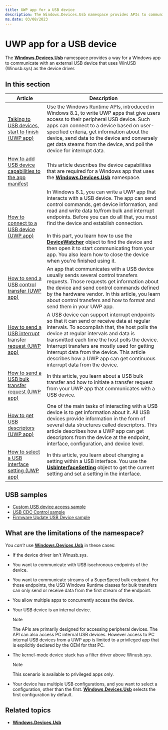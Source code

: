 ```yaml
---
title: UWP app for a USB device
description: The Windows.Devices.Usb namespace provides APIs to communicate with an external USB device.
ms.date: 03/08/2023
---
```


# UWP app for a USB device

The **[Windows.Devices.Usb](/uwp/api/Windows.Devices.Usb)** namespace provides a way for a Windows app to communicate with an external USB device that uses WinUSB (Winusb.sys) as the device driver.

## In this section

| Article | Description |
|---|---|
| [Talking to USB devices, start to finish (UWP app)](talking-to-usb-devices-start-to-finish.md) | Use the Windows Runtime APIs, introduced in Windows 8.1, to write UWP apps that give users access to their peripheral USB device. Such apps can connect to a device based on user-specified criteria, get information about the device, send data to the device and conversely get data steams from the device, and poll the device for interrupt data. |
| [How to add USB device capabilities to the app manifest](updating-the-app-manifest-with-usb-device-capabilities.md) | This article describes the device capabilities that are required for a Windows app that uses the **[Windows.Devices.Usb](/uwp/api/Windows.Devices.Usb)** namespace. |
| [How to connect to a USB device (UWP app)](how-to-connect-to-a-usb-device--uwp-app-.md) | In Windows 8.1, you can write a UWP app that interacts with a USB device. The app can send control commands, get device information, and read and write data to/from bulk and interrupt endpoints. Before you can do all that, you must find the device and establish connection.<br><br>In this part, you learn how to use the **[DeviceWatcher](/uwp/api/Windows.Devices.Enumeration.DeviceWatcher)** object to find the device and then open it to start communicating from your app. You also learn how to close the device when you're finished using it. |
| [How to send a USB control transfer (UWP app)](how-to-send-a-usb-control-transfer--uwp-app-.md) | An app that communicates with a USB device usually sends several control transfers requests. Those requests get information about the device and send control commands defined by the hardware vendor. In this article, you learn about control transfers and how to format and send them in your UWP app. |
| [How to send a USB interrupt transfer request (UWP app)](how-to-send-a-usb-interrupt-transfer--uwp-app-.md) | A USB device can support interrupt endpoints so that it can send or receive data at regular intervals. To accomplish that, the host polls the device at regular intervals and data is transmitted each time the host polls the device. Interrupt transfers are mostly used for getting interrupt data from the device. This article describes how a UWP app can get continuous interrupt data from the device. |
| [How to send a USB bulk transfer request (UWP app)](how-to-send-a-usb-bulk-transfer--uwp-app-.md) | In this article, you learn about a USB bulk transfer and how to initiate a transfer request from your UWP app that communicates with a USB device. |
| [How to get USB descriptors (UWP app)](how-to-get-usb-descriptors--uwp-app-.md) | One of the main tasks of interacting with a USB device is to get information about it. All USB devices provide information in the form of several data structures called descriptors. This article describes how a UWP app can get descriptors from the device at the endpoint, interface, configuration, and device level. |
| [How to select a USB interface setting (UWP app)](how-to-select-a-usb-interface-setting--uwp-app-.md) | In this article, you learn about changing a setting within a USB interface. You use the **[UsbInterfaceSetting](/uwp/api/Windows.Devices.Usb.UsbInterfaceSetting)** object to get the current setting and set a setting in the interface. |

## USB samples

- [Custom USB device access sample](/samples/browse/)
- [USB CDC Control sample](/samples/browse/)
- [Firmware Update USB Device sample](/samples/browse/)

## What are the limitations of the namespace?

You *can't* use **[Windows.Devices.Usb](/uwp/api/Windows.Devices.Usb)** in these cases:

- If the device driver isn't Winusb.sys.
- You want to communicate with USB isochronous endpoints of the device.
- You want to communicate streams of a SuperSpeed bulk endpoint. For those endpoints, the USB Windows Runtime classes for bulk transfers can only send or receive data from the first stream of the endpoint.
- You allow multiple apps to concurrently access the device.
- Your USB device is an internal device.
    > [!NOTE]
    > The APIs are primarily designed for accessing peripheral devices. The API can also access PC internal USB devices. However access to PC internal USB devices from a UWP app is limited to a privileged app that is explicitly declared by the OEM for that PC.

- The kernel-mode device stack has a filter driver above Winusb.sys.
    > [!NOTE]
    > This scenario is available to privileged apps only.

- Your device has multiple USB configurations, and you want to select a configuration, other than the first. **[Windows.Devices.Usb](/uwp/api/Windows.Devices.Usb)** selects the first configuration by default.

## Related topics

- **[Windows.Devices.Usb](/uwp/api/Windows.Devices.Usb)**

